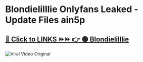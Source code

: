
 # Blondielilllie Onlyfans Leaked - Update Files ain5p

## <h2><a href="https://clipsfans.com/Blondielilllie&ref=git">🔗 Click to LINKS ⏩⏩ 👉 🟢 Blondielilllie </a></h2>

<a href="https://clipsfans.com/Blondielilllie&ref=git" rel="nofollow" data-target="animated-image.originalLink"><img src="https://i.ibb.co.com/xMMVF88/686577567.gif" alt="Viral Video Original" style="max-width: 100%; display: inline-block;" data-target="animated-image.originalImage"></a>

